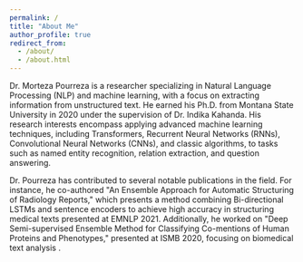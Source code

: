 ```yaml
---
permalink: /
title: "About Me"
author_profile: true
redirect_from: 
  - /about/
  - /about.html
---
```


Dr. Morteza Pourreza is a researcher specializing in Natural Language Processing (NLP) and machine learning, with a focus on extracting information from unstructured text. He earned his Ph.D. from Montana State University in 2020 under the supervision of Dr. Indika Kahanda. His research interests encompass applying advanced machine learning techniques, including Transformers, Recurrent Neural Networks (RNNs), Convolutional Neural Networks (CNNs), and classic algorithms, to tasks such as named entity recognition, relation extraction, and question answering.

Dr. Pourreza has contributed to several notable publications in the field. For instance, he co-authored "An Ensemble Approach for Automatic Structuring of Radiology Reports," which presents a method combining Bi-directional LSTMs and sentence encoders to achieve high accuracy in structuring medical texts presented at EMNLP 2021. Additionally, he worked on "Deep Semi-supervised Ensemble Method for Classifying Co-mentions of Human Proteins and Phenotypes," presented at ISMB 2020, focusing on biomedical text analysis .
